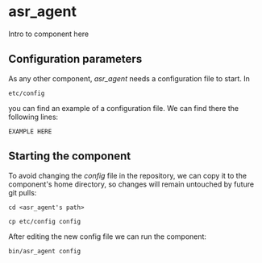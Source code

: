 # asr_agent
Intro to component here


## Configuration parameters
As any other component, *asr_agent* needs a configuration file to start. In
```
etc/config
```
you can find an example of a configuration file. We can find there the following lines:
```
EXAMPLE HERE
```

## Starting the component
To avoid changing the *config* file in the repository, we can copy it to the component's home directory, so changes will remain untouched by future git pulls:

```
cd <asr_agent's path> 
```
```
cp etc/config config
```

After editing the new config file we can run the component:

```
bin/asr_agent config
```
